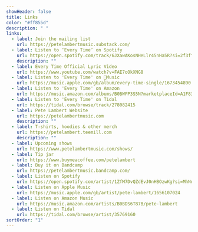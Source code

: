 ```yaml
---
showHeader: false
title: Links
color: "#ff855d"
description: " "
links:
  - label: Join the mailing list
    url: https://petelambertmusic.substack.com/
  - label: Listen to ‘Every Time’ on Spotify
    url: https://open.spotify.com/track/6JXawAKosNHeLlr45nHa5R?si=2f3ff79416024e9c
    description: ""
  - label: Every Time Official Lyric Video
    url: https://www.youtube.com/watch?v=FAE7oOkXNG8
  - label: Listen to 'Every Time' on 🍏Music
    url: https://music.apple.com/gb/album/every-time-single/1673454890
  - label: Listen to 'Every Time' on Amazon
    url: https://music.amazon.com/albums/B0BWFP3S5N?marketplaceId=A1F83G8C2ARO7P&musicTerritory=GB&ref=dm_sh_OMWVayuvfyhmitzCFQSnsu8wd&trackAsin=B0BWFRN182
  - label: Listen to 'Every Time' on Tidal
    url: https://tidal.com/browse/track/278082415
  - label: Pete Lambert Website
    url: https://petelambertmusic.com
    description: ""
  - label: T-shirts, hoodies & other merch
    url: https://petelambert.teemill.com
    description: ""
  - label: Upcoming shows
    url: https://www.petelambertmusic.com/shows/
  - label: Tip jar
    url: https://www.buymeacoffee.com/petelambert
  - label: Buy it on Bandcamp
    url: https://petelambertmusic.bandcamp.com/
  - label: Listen on Spotify
    url: https://open.spotify.com/artist/1ZfM7DvQZdEvJ0nHBOzwKg?si=MhNnjP3DQKCayjcyKUVx2Q
  - label: Listen on Apple Music
    url: https://music.apple.com/gb/artist/pete-lambert/1656107024
  - label: Listen on Amazon Music
    url: https://music.amazon.com/artists/B0BDS6T87B/pete-lambert
  - label: Listen on Tidal
    url: https://tidal.com/browse/artist/35769160
sortOrder: "1"
---
```

